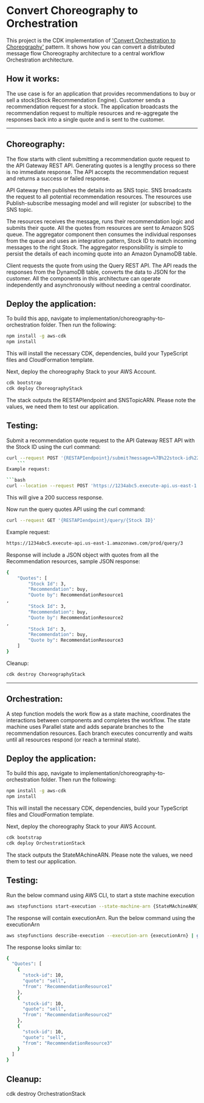 # Convert Choreography to Orchestration
This project is the CDK implementation of ['Convert Orchestration to Choreography'](https://serverlessland.com/refactoring-serverless/choreography-to-orchestration) pattern. It shows how you can convert a distributed message flow Choreography architecture to a central workflow Orchestration architecture. 

## How it works: 
The use case is for an  application that provides recommendations to buy or sell a stock(Stock Recommendation Engine). Customer sends a recommendation request for a stock. The application broadcasts the recommendation request to multiple resources and re-aggregate the responses back into a single quote and is sent to the customer. 

***
## Choreography: 

The flow starts with client submitting a recommendation quote request to the API Gateway REST API. Generating quotes is a lengthy process so there is no immediate response. The API accepts the recommendation request and returns a success or failed response. 

API Gateway then publishes the details into as SNS topic. SNS broadcasts the request to all potential recommendation resources. The resources use Publish-subscribe messaging model and will register (or subscribe) to the SNS topic. 

The resources receives the message, runs their recommendation logic and submits their quote. All the quotes from resources are sent to Amazon SQS queue. The aggregator component then consumes the individual responses from the queue and uses an integration pattern, Stock ID to match incoming messages to the right Stock. The aggregator responsibility is simple to persist the details of each incoming quote into an Amazon DynamoDB table. 

Client requests the quote from using the Query REST API. The API reads the responses from the DynamoDB table, converts the data to JSON for the customer. All the components in this architecture can operate independently and asynchronously without needing a central coordinator.

## Deploy the application:
To build this app, navigate to implementation/choreography-to-orchestration folder. Then run the following:

```bash
npm install -g aws-cdk
npm install
```

This will install the necessary CDK, dependencies, build your TypeScript files and CloudFormation template.

Next, deploy the choreography Stack to your AWS Account.

```bash
cdk bootstrap
cdk deploy ChoreographyStack
```

The stack outputs the RESTAPIendpoint and SNSTopicARN. Please note the values, we need them to test our application. 

## Testing:

Submit a recommendation quote request to the API Gateway REST API with the Stock ID using the curl command: 

```bash
curl --request POST '{RESTAPIendpoint}/submit?message=%7B%22stock-id%22:{Stock ID(should be an Integer, for example 3}%7D&topic={SNSTopic ARN}'
    ```
Example request: 

```bash
curl --location --request POST 'https://1234abc5.execute-api.us-east-1.amazonaws.com/prod/submit?message=%7B%22stock-id%22:3%7D&topic=arn:aws:sns:us-east-1:123456789123:StockRecommendation'

```

This will give a 200 success response.

Now run the query quotes API using the curl command:

```bash
curl --request GET '{RESTAPIendpoint}/query/{Stock ID}'
```
Example request: 

```bash
https://1234abc5.execute-api.us-east-1.amazonaws.com/prod/query/3
```

Response will include a JSON object with quotes from all the Recommendation resources, sample JSON response:

```bash
{
    "Quotes": [
        "Stock Id": 3,
        "Recommendation": buy,
        "Quote by": RecommendationResource1
,
        "Stock Id": 3,
        "Recommendation": buy,
        "Quote by": RecommendationResource2
,
        "Stock Id": 3,
        "Recommendation": buy,
        "Quote by": RecommendationResource3
    ]
}
```

Cleanup:

```bash
cdk destroy ChoreographyStack
```
***

## Orchestration:
A step function models the work flow as a state machine, coordinates the interactions between components and completes the workflow. The state machine uses Parallel state and adds separate branches to the recommendation resources. Each branch executes concurrently and waits until all resources respond  (or reach a terminal state). 

## Deploy the application:
To build this app, navigate to implementation/choreography-to-orchestration folder. Then run the following:

```bash
npm install -g aws-cdk
npm install
```

This will install the necessary CDK, dependencies, build your TypeScript files and CloudFormation template.

Next, deploy the choreography Stack to your AWS Account.

```bash
cdk bootstrap
cdk deploy OrchestrationStack
```
The stack outputs the StateMAchineARN. Please note the values, we need them to test our application. 

## Testing:
Run the below command using AWS CLI, to start a stste machine execution

```bash
aws stepfunctions start-execution --state-machine-arn {StateMAchineARN}  --input "$(echo '{"stock-id": 10}' | jq -R . )"
```

The response will contain executionArn. Run the below command using the executionArn

```bash
aws stepfunctions describe-execution --execution-arn {executionArn} | grep output  |sed 's/\\//g'
```

The response looks similar to: 

```bash
{
  "Quotes": [
    {
      "stock-id": 10,
      "quote": "sell",
      "from": "RecommendationResource1"
    },
    {
      "stock-id": 10,
      "quote": "sell",
      "from": "RecommendationResource2"
    },
    {
      "stock-id": 10,
      "quote": "sell",
      "from": "RecommendationResource3"
    }
  ]
}
```
## Cleanup:
cdk destroy OrchestrationStack